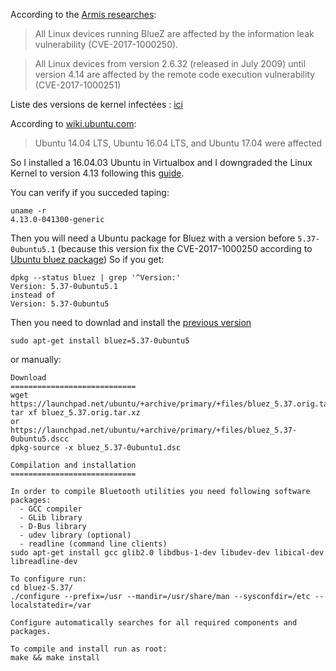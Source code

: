 According to the [Armis researches](https://www.armis.com/blueborne/):
> All Linux devices running BlueZ are affected by the information leak vulnerability (CVE-2017-1000250).

> All Linux devices from version 2.6.32 (released in July 2009) until version 4.14 are affected by the remote code execution vulnerability (CVE-2017-1000251)

Liste des versions de kernel infectées : [ici](https://www.securityfocus.com/bid/100809)

According to [wiki.ubuntu.com](https://wiki.ubuntu.com/SecurityTeam/KnowledgeBase/BlueBorne):
> Ubuntu 14.04 LTS, Ubuntu 16.04 LTS, and Ubuntu 17.04 were affected

So I installed a 16.04.03 Ubuntu in Virtualbox and I downgraded the Linux Kernel to version 4.13 following this [guide](http://ubuntuhandbook.org/index.php/2017/09/install-linux-kernel-4-13-ubuntu-16-04-higher/).

You can verify if you succeded taping:
```
uname -r
4.13.0-041300-generic
``` 
Then you will need a Ubuntu package for Bluez with a version before `5.37-0ubuntu5.1` (because this version fix the CVE-2017-1000250 according to [Ubuntu bluez package](https://launchpad.net/ubuntu/+source/bluez/5.37-0ubuntu5.1))
So if you get:
```
dpkg --status bluez | grep '^Version:'
Version: 5.37-0ubuntu5.1
instead of 
Version: 5.37-0ubuntu5
``` 
Then you need to downlad and install the [previous version](https://launchpad.net/ubuntu/+source/bluez/5.37-0ubuntu5)
```
sudo apt-get install bluez=5.37-0ubuntu5
```
or manually:
```
Download
============================
wget https://launchpad.net/ubuntu/+archive/primary/+files/bluez_5.37.orig.tar.xz
tar xf bluez_5.37.orig.tar.xz
or
https://launchpad.net/ubuntu/+archive/primary/+files/bluez_5.37-0ubuntu5.dscc
dpkg-source -x bluez_5.37-0ubuntu1.dsc

Compilation and installation
============================

In order to compile Bluetooth utilities you need following software packages:
  - GCC compiler
  - GLib library
  - D-Bus library
  - udev library (optional)
  - readline (command line clients)
sudo apt-get install gcc glib2.0 libdbus-1-dev libudev-dev libical-dev libreadline-dev

To configure run:
cd bluez-5.37/
./configure --prefix=/usr --mandir=/usr/share/man --sysconfdir=/etc --localstatedir=/var

Configure automatically searches for all required components and packages.

To compile and install run as root:
make && make install
```
